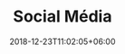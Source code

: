 ---
title: "Social Média"
date: 2018-12-23T11:02:05+06:00
icon: "ti-themify-favicon"
description: "Lorem ipsum dolor sit amet ipsum dolor sit amet ipsum dolor sit amet"
type : "docs"
---